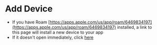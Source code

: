 # Add Device

-   If you have Roam [https://apps.apple.com/us/app/roam/6469834197](https://apps.apple.com/us/app/roam/6469834197) installed, a link to this page will install a new device to your app
-   If it doesn't open immediately, click [here](roamforroku://add-device)

<script>
document.addEventListener('DOMContentLoaded', (event) => {
const queryParams = new URLSearchParams(window.location.search);
const anchorElements = document.querySelectorAll('a');
anchorElements.forEach((anchor) => {
if (anchor.textContent === 'here') {
const queryParamsString = queryParams.toString();
anchor.href = `roamforroku://add-device?${queryParamsString}`;
}
});
});
</script>
